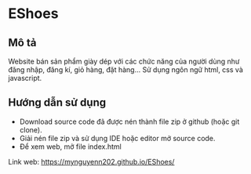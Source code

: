 # EShoes

## Mô tả

Website bán sản phẩm giày dép với các chức năng của người dùng như đăng nhập, đăng kí, giỏ hàng, đặt hàng... Sử dụng ngôn ngữ html, css và javascript.

## Hướng dẫn sử dụng
- Download source code đã được nén thành file zip ở  github (hoặc git clone). 
- Giải nén file zip và sử dụng IDE hoặc editor mở source code.
- Để xem web, mở file index.html

Link web: https://mynguyenn202.github.io/EShoes/
